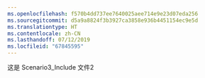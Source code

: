 ```yaml
---
ms.openlocfilehash: f570b4dd737ee7640025aee714e9e23d07eda256
ms.sourcegitcommit: d5a9a8824f3b3927ca3858e936b4451154ec9e5d
ms.translationtype: HT
ms.contentlocale: zh-CN
ms.lasthandoff: 07/12/2019
ms.locfileid: "67845595"
---
```

这是 Scenario3_Include 文件2
